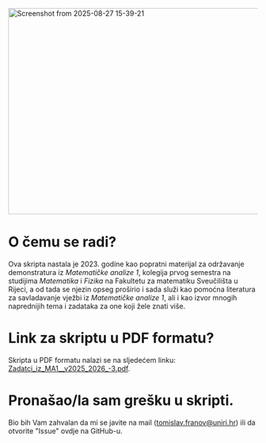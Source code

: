 <img width="2346" height="416" alt="Screenshot from 2025-08-27 15-39-21" src="https://github.com/user-attachments/assets/2cac10e2-1f9b-442c-968d-67866781289d" />

# O čemu se radi?
Ova skripta nastala je 2023. godine kao popratni materijal za održavanje demonstratura iz _Matematičke analize 1_, kolegija prvog semestra na
studijima _Matematika_ i _Fizika_ na Fakultetu za matematiku Sveučilišta u Rijeci, a od tada se njezin opseg proširio i sada služi kao pomoćna
literatura za savladavanje vježbi iz _Matematičke analize 1_, ali i kao izvor mnogih naprednijih tema i zadataka za one koji žele znati više.

# Link za skriptu u PDF formatu?
Skripta u PDF formatu nalazi se na sljedećem linku: [Zadatci_iz_MA1__v2025_2026_-3.pdf](https://github.com/user-attachments/files/22007746/Zadatci_iz_MA1__v2025_2026_-3.pdf).

# Pronašao/la sam grešku u skripti.
Bio bih Vam zahvalan da mi se javite na mail (tomislav.franov@uniri.hr) ili da otvorite "Issue" ovdje na GitHub-u.
